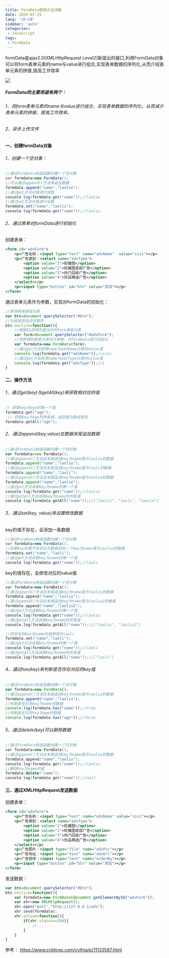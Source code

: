```yaml
---
title: FormData使用方法详解
date: 2020-07-25
lang: 'zh-CN'
sidebar: 'auto'
categories:
 - JavaScript
tags:
 - FormData
---
```


formData是ajax2.0(XMLHttpRequest Level2)新提出的接口,利用FormData对象可以将form表单元素的name与value进行组合,实现表单数据的序列化,从而介绍表单元素的拼接,提高工作效率 

![](http://qn.huat.xyz/content/20200725200420.png)

##### FormData的主要用途有两个：

###### 1、将form表单元素的name与value进行组合，实现表单数据的序列化，从而减少表单元素的拼接，提高工作效率。

###### 2、异步上传文件

#### 一、创建formData对象

###### 1、创建一个空对象：

```csharp
//通过FormData构造函数创建一个空对象
var formdata=new FormData();
//可以通过append()方法来追加数据
formdata.append("name","laotie");
//通过get方法对值进行读取
console.log(formdata.get("name"));//laotie
//通过set方法对值进行设置
formdata.set("name","laoliu");
console.log(formdata.get("name"));//laoliu
```

###### 2、通过表单对formData进行初始化

创建表单：

```xml
<form id="advForm">
    <p>广告名称：<input type="text" name="advName"  value="xixi"></p>
    <p>广告类别：<select name="advType">
        <option value="1">轮播图</option>
        <option value="2">轮播图底部广告</option>
        <option value="3">热门回收广告</option>
        <option value="4">优品精选广告</option>
    </select></p>
    <p><input type="button" id="btn" value="添加"></p>
</form>
```

通过表单元素作为参数，实现对formData的初始化：

```jsx
//获得表单按钮元素
var btn=document.querySelector("#btn");
//为按钮添加点击事件
btn.onclick=function(){
    //根据ID获得页面当中的form表单元素
    var form=document.querySelector("#advForm");
    //将获得的表单元素作为参数，对formData进行初始化
    var formdata=new FormData(form);
    //通过get方法获得name为advName元素的value值
    console.log(formdata.get("advName"));//xixi
    //通过get方法获得name为advType元素的value值
    console.log(formdata.get("advType"));//1 
}
```

#### 二、操作方法

###### 1、通过get(key)与getAll(key)来获取相对应的值

```csharp
// 获取key为age的第一个值
formdata.get("age"); 
 // 获取key为age的所有值，返回值为数组类型
formdata.getAll("age");
```

###### 2、通过append(key,value)在数据末尾追加数据

```go
//通过FormData构造函数创建一个空对象
var formdata=new FormData();
//通过append()方法在末尾追加key为name值为laoliu的数据
formdata.append("name","laoliu");
//通过append()方法在末尾追加key为name值为laoli的数据
formdata.append("name","laoli");
//通过append()方法在末尾追加key为name值为laotie的数据
formdata.append("name","laotie");
//通过get方法读取key为name的第一个值
console.log(formdata.get("name"));//laoliu
//通过getAll方法读取key为name的所有值
console.log(formdata.getAll("name"));//["laoliu", "laoli", "laotie"]
```

###### 3、通过set(key, value)来设置修改数据

key的值不存在，会添加一条数据

```csharp
//通过FormData构造函数创建一个空对象
var formdata=new FormData();
//如果key的值不存在会为数据添加一个key为name值为laoliu的数据
formdata.set("name","laoli");
//通过get方法读取key为name的第一个值
console.log(formdata.get("name"));//laoli
```

key的值存在，会修改对应的value值

```cpp
//通过FormData构造函数创建一个空对象
var formdata=new FormData();
//通过append()方法在末尾追加key为name值为laoliu的数据
formdata.append("name","laoliu");
//通过append()方法在末尾追加key为name值为laoliu2的数据
formdata.append("name","laoliu2");
//通过get方法读取key为name的第一个值
console.log(formdata.get("name"));//laoliu
//通过getAll方法读取key为name的所有值
console.log(formdata.getAll("name"));//["laoliu", "laoliu2"]

//将存在的key为name的值修改为laoli
formdata.set("name","laoli");
//通过get方法读取key为name的第一个值
console.log(formdata.get("name"));//laoli
//通过getAll方法读取key为name的所有值
console.log(formdata.getAll("name"));//["laoli"]
```

###### 4、通过has(key)来判断是否存在对应的key值

```jsx
//通过FormData构造函数创建一个空对象
var formdata=new FormData();
//通过append()方法在末尾追加key为name值为laoliu的数据
formdata.append("name","laoliu");
//判断是否包含key为name的数据
console.log(formdata.has("name"));//true
//判断是否包含key为age的数据
console.log(formdata.has("age"));//false
```

###### 5、通过delete(key)可以删除数据

```cpp
//通过FormData构造函数创建一个空对象
var formdata=new FormData();
//通过append()方法在末尾追加key为name值为laoliu的数据
formdata.append("name","laoliu");
console.log(formdata.get("name"));//laoliu
//删除key为name的值
formdata.delete("name");
console.log(formdata.get("name"));//null
```

#### 三、通过XMLHttpRequest发送数据

创建表单：

```xml
<form id="advForm">
    <p>广告名称：<input type="text" name="advName" value="xixi"></p>
    <p>广告类别：<select name="advType">
        <option value="1">轮播图</option>
        <option value="2">轮播图底部广告</option>
        <option value="3">热门回收广告</option>
        <option value="4">优品精选广告</option>
    </select></p>
    <p>广告图片：<input type="file" name="advPic"></p>
    <p>广告地址：<input type="text" name="advUrl"></p>
    <p>广告排序：<input type="text" name="orderBy"></p>
    <p><input type="button" id="btn" value="添加"></p>
</form>
```

发送数据：

```jsx
var btn=document.querySelector("#btn");
btn.onclick=function(){
    var formdata=new FormData(document.getElementById("advForm"));
    var xhr=new XMLHttpRequest();
    xhr.open("post","http://127.0.0.1/adv");
    xhr.send(formdata);
    xhr.onload=function(){
        if(xhr.status==200){
            //...
        }
    }
}
```



参考：  https://www.cnblogs.com/cythia/p/11133587.html 